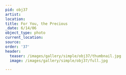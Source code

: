 ```yaml
---
pid: obj37
artist:
location:
title: For You, the Precious
_date: 6/14/06
object_type: photo
current_location:
source:
order: '37'
header:
  teaser: /images/gallery/simple/obj37/thumbnail.jpg
  image: /images/gallery/simple/obj37/full.jpg

---
```

